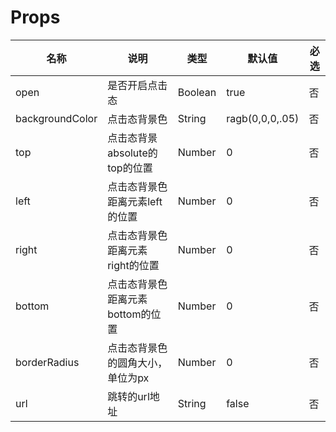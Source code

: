 # Props

| 名称               | 说明                                | 类型     | 默认值        |  必选 |
|-------------------|-------------------------------------|----------|--------------|------|
| open              | 是否开启点击态 | Boolean|true|否|
| backgroundColor   | 点击态背景色              |String|ragb(0,0,0,.05)|否|
| top               | 点击态背景absolute的top的位置   |Number|0|否|
| left              | 点击态背景色距离元素left的位置   |Number|0|否|
| right             | 点击态背景色距离元素right的位置   |Number|0|否|
| bottom            | 点击态背景色距离元素bottom的位置  |Number|0|否|
| borderRadius      | 点击态背景色的圆角大小，单位为px  |Number|0|否|
| url               | 跳转的url地址  |String|false|否|





